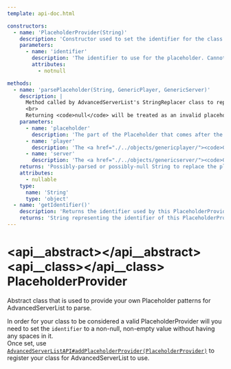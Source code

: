 ```yaml
---
template: api-doc.html

constructors:
  - name: 'PlaceholderProvider(String)'
    description: 'Constructor used to set the identifier for the class extending the PlaceholderProvider class itself.'
    parameters:
      - name: 'identifier'
        description: 'The identifier to use for the placeholder. Cannot be empty.'
        attributes:
          - notnull

methods:
  - name: 'parsePlaceholder(String, GenericPlayer, GenericServer)'
    description: |
      Method called by AdvancedServerList's StringReplacer class to replace any appearances of <code>${&lt;identifier&gt; &lt;placeholder&gt;}</code> with whatever value a matching PlaceholderProvider may return.<br>
      <br>
      Returning <code>null</code> will be treated as an invalid placeholder by the plugin, making it return the placeholder as-is without any changes.
    parameters:
      - name: 'placeholder'
        description: 'The part of the Placeholder that comes after the identifier and before the closing curly bracket.'
      - name: 'player'
        description: 'The <a href="./../objects/genericplayer/"><code>GenericPlayer</code> instance</a> used.'
      - name: 'server'
        description: 'The <a href="./../objects/genericserver/"><code>GenericServer</code> instance</a> used.'
    returns: 'Possibly-parsed or possibly-null String to replace the placeholder with.'
    attributes:
      - nullable
    type:
      name: 'String'
      type: 'object'
  - name: 'getIdentifier()'
    description: 'Returns the identifier used by this PlaceholderProvider instance.'
    returns: 'String representing the identifier of this PlaceholderProvider instance.'
---
```


# <api__abstract></api__abstract> <api__class></api__class> PlaceholderProvider

Abstract class that is used to provide your own Placeholder patterns for AdvancedServerList to parse.

In order for your class to be considered a valid PlaceholderProvider will you need to set the `identifier` to a non-null, non-empty value without having any spaces in it.  
Once set, use [`AdvancedServerListAPI#addPlaceholderProvider(PlaceholderProvider)`](advancedserverlistapi.md#addplaceholderprovider(placeholderprovider)) to register your class for AdvancedServerList to use.